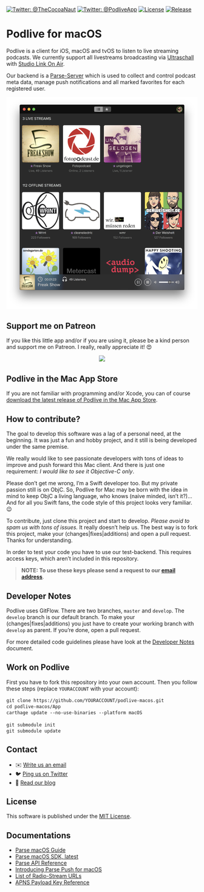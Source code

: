 [![Twitter: @TheCocoaNaut](https://img.shields.io/badge/Twitter-@TheCocoaNaut-c9d840.svg?style=flat)](https://twitter.com/TheCocoaNaut)
[![Twitter: @PodliveApp](https://img.shields.io/badge/Twitter-@PodliveApp-ca94d4.svg?style=flat)](https://twitter.com/PodliveApp)
[![License](https://img.shields.io/badge/license-MIT-blue.svg?style=flat)](http://cocoanaut.mit-license.org)
[![Release](https://img.shields.io/github/release/phranck/podlive-macos.svg)]()

# Podlive for macOS

Podlive is a client for iOS, macOS and tvOS to listen to live streaming podcasts. We currently support all livestreams broadcasting via [Ultraschall](http://ultraschall.fm) with [Studio Link On Air](https://studio-link.de).

Our backend is a [Parse-Server](http://parseplatform.org) which is used to collect and control podcast meta data, manage push notifications and all marked favorites for each registered user.

![](screenshot1.png)

## Support me on Patreon

If you like this little app and/or if you are using it, please be a kind person and support me on Patreon. I really, really appreciate it! 😍

<div align="center"><a href="https://www.patreon.com/bePatron?u=4853802" data-patreon-widget-type="become-patron-button"><img src="https://c5.patreon.com/external/logo/become_a_patron_button@2x.png" width="160"></a></div>

## Podlive in the Mac App Store

If you are not familiar with programming and/or Xcode, you can of course [download the latest release of Podlive in the Mac App Store](https://itunes.apple.com/at/app/podlive/id1210411572?l=en&mt=12).

## How to contribute?
The goal to develop this software was a lag of a personal need, at the beginning. It was just a fun and hobby project, and it still is being developed under the same premise.

We really would like to see passionate developers with tons of ideas to improve and push forward this Mac client. And there is just one requirement: *I would like to see it Objective-C only*.

Please don’t get me wrong, I’m a Swift developer too. But my private passion still is on ObjC. So, Podlive for Mac may be born with the idea in mind to keep ObjC a living language, who knows (naive minded, isn’t it?)...  
And for all you Swift fans, the code style of this project looks very familiar. 😉

To contribute, just clone this project and start to develop. *Please avoid to spam us with tons of issues.* It really doesn’t help us. The best way is to fork this project, make your (changes|fixes|additions) and open a pull request. Thanks for understanding.

In order to test your code you have to use our test-backend. This requires access keys, which aren’t included in this repository.

> **NOTE: To use these keys please send a request to our [email address](mailto:mail@podlive.io?Subject=Parse-Server-Key-Request)**.

## Developer Notes
Podlive uses GitFlow. There are two branches, `master` and `develop`. The `develop` branch is our default branch. To make your (changes|fixes|additions) you just have to create your working branch with `develop` as parent. If you’re done, open a pull request.

For more detailed code guidelines please have look at the [Developer Notes](Developer-Notes.md) document.

## Work on Podlive

First you have to fork this repository into your own account. Then you follow these steps (replace `YOURACCOUNT` with your account):

```
git clone https://github.com/YOURACCOUNT/podlive-macos.git
cd podlive-macos/App
carthage update --no-use-binaries --platform macOS

git submodule init
git submodule update
```

## Contact

* :envelope: [Write us an email](mailto:mail@podlive.io)
* :bird: [Ping us on Twitter](https://twitter.com/PodliveApp)
* :memo: [Read our blog](https://podlive.io/blog)

## License
This software is published under the [MIT License](http://cocoanaut.mit-license.org).

## Documentations

* [Parse macOS Guide](http://parseplatform.github.io/docs/macos/guide/)
* [Parse macOS SDK, latest](https://github.com/ParsePlatform/Parse-SDK-iOS-OSX/releases/tag/1.14.3)
* [Parse API Reference](https://parseplatform.github.io/Parse-SDK-iOS-OSX/api/)
* [Introducing Parse Push for macOS](http://blog.parse.com/announcements/introducing-parse-push-for-os-x/)
* [List of Radio-Stream URLs](http://www.chip.de/artikel/Webradio-Live-Stream-Alle-Sender-im-ueberblick_56137550.html)
* [APNS Payload Key Reference](https://developer.apple.com/library/content/documentation/NetworkingInternet/Conceptual/RemoteNotificationsPG/PayloadKeyReference.html#//apple_ref/doc/uid/TP40008194-CH17-SW1)
